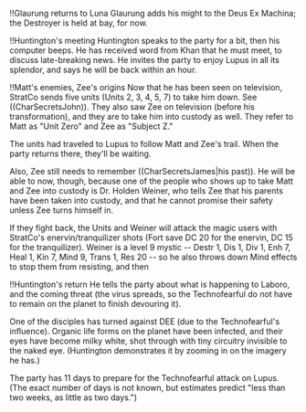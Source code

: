 !!Glaurung returns to Luna
Glaurung adds his might to the Deus Ex Machina; the Destroyer is held at bay, for now.

!!Huntington's meeting
Huntington speaks to the party for a bit, then his computer beeps. He has received word from Khan that he must meet, to discuss late-breaking news. He invites the party to enjoy Lupus in all its splendor, and says he will be back within an hour.

!!Matt's enemies, Zee's origins
Now that he has been seen on television, StratCo sends five units (Units 2, 3, 4, 5, 7) to take him down. See ((CharSecretsJohn)). They also saw Zee on television (before his transformation), and they are to take him into custody as well. They refer to Matt as &quot;Unit Zero&quot; and Zee as &quot;Subject Z.&quot;

The units had traveled to Lupus to follow Matt and Zee's trail. When the party returns there, they'll be waiting.

Also, Zee still needs to remember ((CharSecretsJames|his past)). He will be able to now, though, because one of the people who shows up to take Matt and Zee into custody is Dr. Holden Weiner, who tells Zee that his parents have been taken into custody, and that he cannot promise their safety unless Zee turns himself in.

If they fight back, the Units and Weiner will attack the magic users with StratCo's enervin/tranquilizer shots (Fort save DC 20 for the enervin, DC 15 for the tranquilizer). Weiner is a level 9 mystic -- Destr 1, Dis 1, Div 1, Enh 7, Heal 1, Kin 7, Mind 9, Trans 1, Res 20 -- so he also throws down Mind effects to stop them from resisting, and then 

!!Huntington's return
He tells the party about what is happening to Laboro, and the coming threat (the virus spreads, so the Technofearful do not have to remain on the planet to finish devouring it).

One of the disciples has turned against DEE (due to the Technofearful's influence). Organic life forms on the planet have been infected, and their eyes have become milky white, shot through with tiny circuitry invisible to the naked eye. (Huntington demonstrates it by zooming in on the imagery he has.)

The party has 11 days to prepare for the Technofearful attack on Lupus. (The exact number of days is not known, but estimates predict &quot;less than two weeks, as little as two days.&quot;)

